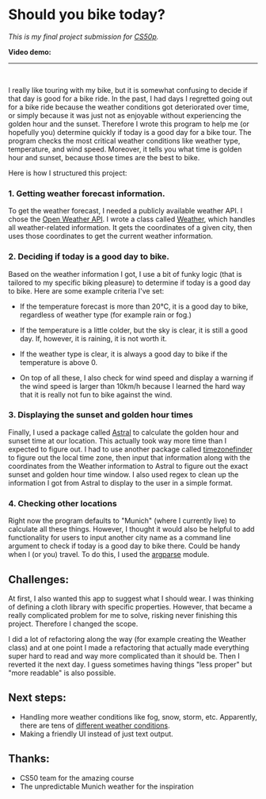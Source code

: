 # Should you bike today?

*This is my final project submission for [CS50p](https://cs50.harvard.edu/python).*

**Video demo:** 

---

<br>


I really like touring with my bike, but it is somewhat confusing to decide if that day is good for a bike ride. In the past, I had days I regretted going out for a bike ride because the weather conditions got deteriorated over time, or simply because it was just not as enjoyable without experiencing the golden hour and the sunset. Therefore I wrote this program to help me (or hopefully you) determine quickly if today is a good day for a bike tour. The program checks the most critical weather conditions like weather type, temperature, and wind speed. Moreover, it tells you what time is golden hour and sunset, because those times are the best to bike.


Here is how I structured this project:

### 1. Getting weather forecast information.
To get the weather forecast, I needed a publicly available weather API. I chose the [Open Weather API](https://openweathermap.org/api). I wrote a class called [Weather](/weather.py), which handles all weather-related information. It gets the coordinates of a given city, then uses those coordinates to get the current weather information.

### 2. Deciding if today is a good day to bike.
Based on the weather information I got, I use a bit of funky logic (that is tailored to my specific biking pleasure) to determine if today is a good day to bike. Here are some example criteria I've set:
- If the temperature forecast is more than 20°C, it is a good day to bike, regardless of weather type (for example rain or fog.)

- If the temperature is a little colder, but the sky is clear, it is still a good day. If, however, it is raining, it is not worth it.

- If the weather type is clear, it is always a good day to bike if the temperature is above 0.

- On top of all these, I also check for wind speed and display a warning if the wind speed is larger than 10km/h because I learned the hard way that it is really not fun to bike against the wind.

### 3. Displaying the sunset and golden hour times
Finally, I used a package called [Astral](https://astral.readthedocs.io/en/latest/) to calculate the golden hour and sunset time at our location. This actually took way more time than I expected to figure out. I had to use another package called [timezonefinder](https://pypi.org/project/timezonefinder/) to figure out the local time zone, then input that information along with the coordinates from the Weather information to Astral to figure out the exact sunset and golden hour time window. I also used regex to clean up the information I got from Astral to display to the user in a simple format.

### 4. Checking other locations
Right now the program defaults to "Munich" (where I currently live) to calculate all these things. However, I thought it would also be helpful to add functionality for users to input another city name as a command line argument to check if today is a good day to bike there. Could be handy when I (or you) travel. To do this, I used the [argparse](https://docs.python.org/3/library/argparse.html) module.


## Challenges:
At first, I also wanted this app to suggest what I should wear. I was thinking of defining a cloth library with specific properties. However, that became a really complicated problem for me to solve, risking never finishing this project. Therefore I changed the scope.

I did a lot of refactoring along the way (for example creating the Weather class) and at one point I made a refactoring that actually made everything super hard to read and way more complicated than it should be. Then I reverted it the next day. I guess sometimes having things "less proper" but "more readable" is also possible.

## Next steps:
- Handling more weather conditions like fog, snow, storm, etc. Apparently, there are tens of [different weather conditions](https://openweathermap.org/weather-conditions).
- Making a friendly UI instead of just text output.

## Thanks:
- CS50 team for the amazing course
- The unpredictable Munich weather for the inspiration